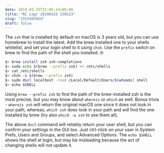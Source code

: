 ```yaml
---
date: 2019-03-25T15:05:24+09:00
title: "RC Logr 20190325 150523"
slug: "1553493924"
draft: false
---
```


The `zsh` that is installed by default on macOS is 3 years old, but you can use homebrew to install the latest. Add the brew installed one to your shells whitelist, and set your login shell to it using `chsh`. Use the `prefix` switch on brew to find the path of the shell you installed. 🤓

```sh
$> brew install zsh zsh-completions
$> sudo echo $(brew --prefix zsh) >> /etc/shells
$> cat /etc/shells
$> chsh -s $(brew --prefix zsh)
$> sudo dscl localhost -read /Local/Default/Users/$(whoami) shell
$> echo $SHELL
```

Using `brew --prefix zsh` to find the path of the brew-installed zsh is the most precise, but you may know about `whereis` or `which` as well. Bonus trivia - `whereis zsh` will return the original macOS one since it does not look in your path, whereas, `which zsh` does look in your path and *will* find the one installed by brew (try also `which -a zsh` to see them all). 

The above `dscl` command will reliably return your user shell, but you can confirm your settings in the GUI too. Just ctrl-click on your user in System Prefs, Users and Groups, and select Advanced Options. The `echo $SHELL` shows the shell at login, but may be misleading because the act of changing shells will not update it. 
